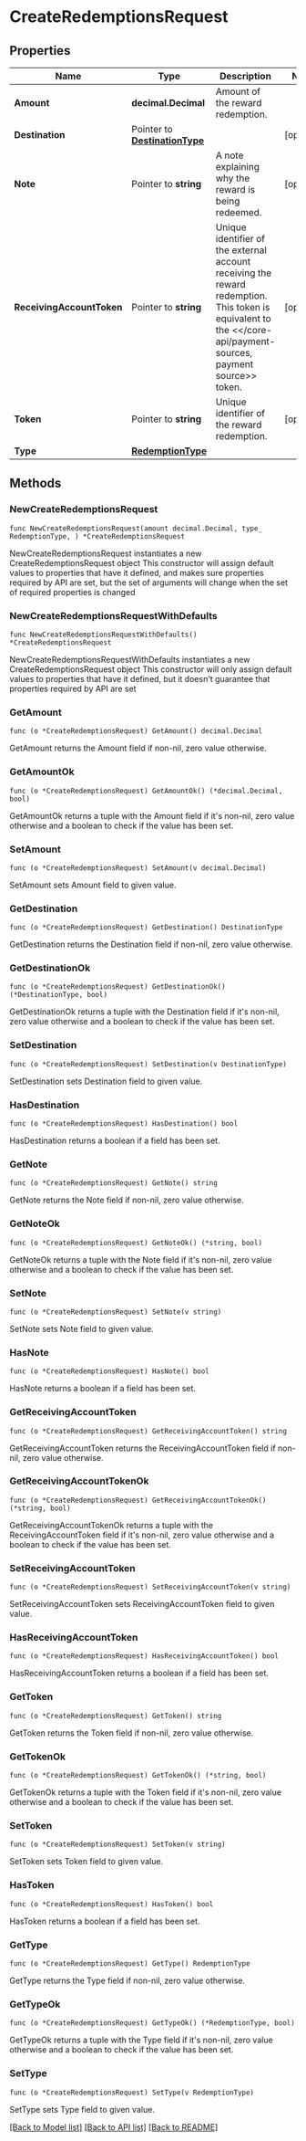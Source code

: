 # CreateRedemptionsRequest

## Properties

Name | Type | Description | Notes
------------ | ------------- | ------------- | -------------
**Amount** | **decimal.Decimal** | Amount of the reward redemption. | 
**Destination** | Pointer to [**DestinationType**](DestinationType.md) |  | [optional] 
**Note** | Pointer to **string** | A note explaining why the reward is being redeemed. | [optional] 
**ReceivingAccountToken** | Pointer to **string** | Unique identifier of the external account receiving the reward redemption. This token is equivalent to the &lt;&lt;/core-api/payment-sources, payment source&gt;&gt; token. | [optional] 
**Token** | Pointer to **string** | Unique identifier of the reward redemption. | [optional] 
**Type** | [**RedemptionType**](RedemptionType.md) |  | 

## Methods

### NewCreateRedemptionsRequest

`func NewCreateRedemptionsRequest(amount decimal.Decimal, type_ RedemptionType, ) *CreateRedemptionsRequest`

NewCreateRedemptionsRequest instantiates a new CreateRedemptionsRequest object
This constructor will assign default values to properties that have it defined,
and makes sure properties required by API are set, but the set of arguments
will change when the set of required properties is changed

### NewCreateRedemptionsRequestWithDefaults

`func NewCreateRedemptionsRequestWithDefaults() *CreateRedemptionsRequest`

NewCreateRedemptionsRequestWithDefaults instantiates a new CreateRedemptionsRequest object
This constructor will only assign default values to properties that have it defined,
but it doesn't guarantee that properties required by API are set

### GetAmount

`func (o *CreateRedemptionsRequest) GetAmount() decimal.Decimal`

GetAmount returns the Amount field if non-nil, zero value otherwise.

### GetAmountOk

`func (o *CreateRedemptionsRequest) GetAmountOk() (*decimal.Decimal, bool)`

GetAmountOk returns a tuple with the Amount field if it's non-nil, zero value otherwise
and a boolean to check if the value has been set.

### SetAmount

`func (o *CreateRedemptionsRequest) SetAmount(v decimal.Decimal)`

SetAmount sets Amount field to given value.


### GetDestination

`func (o *CreateRedemptionsRequest) GetDestination() DestinationType`

GetDestination returns the Destination field if non-nil, zero value otherwise.

### GetDestinationOk

`func (o *CreateRedemptionsRequest) GetDestinationOk() (*DestinationType, bool)`

GetDestinationOk returns a tuple with the Destination field if it's non-nil, zero value otherwise
and a boolean to check if the value has been set.

### SetDestination

`func (o *CreateRedemptionsRequest) SetDestination(v DestinationType)`

SetDestination sets Destination field to given value.

### HasDestination

`func (o *CreateRedemptionsRequest) HasDestination() bool`

HasDestination returns a boolean if a field has been set.

### GetNote

`func (o *CreateRedemptionsRequest) GetNote() string`

GetNote returns the Note field if non-nil, zero value otherwise.

### GetNoteOk

`func (o *CreateRedemptionsRequest) GetNoteOk() (*string, bool)`

GetNoteOk returns a tuple with the Note field if it's non-nil, zero value otherwise
and a boolean to check if the value has been set.

### SetNote

`func (o *CreateRedemptionsRequest) SetNote(v string)`

SetNote sets Note field to given value.

### HasNote

`func (o *CreateRedemptionsRequest) HasNote() bool`

HasNote returns a boolean if a field has been set.

### GetReceivingAccountToken

`func (o *CreateRedemptionsRequest) GetReceivingAccountToken() string`

GetReceivingAccountToken returns the ReceivingAccountToken field if non-nil, zero value otherwise.

### GetReceivingAccountTokenOk

`func (o *CreateRedemptionsRequest) GetReceivingAccountTokenOk() (*string, bool)`

GetReceivingAccountTokenOk returns a tuple with the ReceivingAccountToken field if it's non-nil, zero value otherwise
and a boolean to check if the value has been set.

### SetReceivingAccountToken

`func (o *CreateRedemptionsRequest) SetReceivingAccountToken(v string)`

SetReceivingAccountToken sets ReceivingAccountToken field to given value.

### HasReceivingAccountToken

`func (o *CreateRedemptionsRequest) HasReceivingAccountToken() bool`

HasReceivingAccountToken returns a boolean if a field has been set.

### GetToken

`func (o *CreateRedemptionsRequest) GetToken() string`

GetToken returns the Token field if non-nil, zero value otherwise.

### GetTokenOk

`func (o *CreateRedemptionsRequest) GetTokenOk() (*string, bool)`

GetTokenOk returns a tuple with the Token field if it's non-nil, zero value otherwise
and a boolean to check if the value has been set.

### SetToken

`func (o *CreateRedemptionsRequest) SetToken(v string)`

SetToken sets Token field to given value.

### HasToken

`func (o *CreateRedemptionsRequest) HasToken() bool`

HasToken returns a boolean if a field has been set.

### GetType

`func (o *CreateRedemptionsRequest) GetType() RedemptionType`

GetType returns the Type field if non-nil, zero value otherwise.

### GetTypeOk

`func (o *CreateRedemptionsRequest) GetTypeOk() (*RedemptionType, bool)`

GetTypeOk returns a tuple with the Type field if it's non-nil, zero value otherwise
and a boolean to check if the value has been set.

### SetType

`func (o *CreateRedemptionsRequest) SetType(v RedemptionType)`

SetType sets Type field to given value.



[[Back to Model list]](../README.md#documentation-for-models) [[Back to API list]](../README.md#documentation-for-api-endpoints) [[Back to README]](../README.md)



